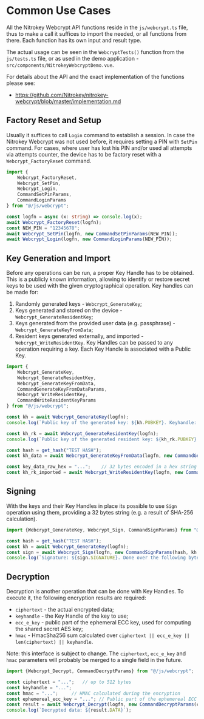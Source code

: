 # Common Use Cases

All the Nitrokey Webcrypt API functions reside in the `js/webcrypt.ts` file, thus to make a call it suffices to import the needed, or all functions from there. Each function has its own input and result type.

The actual usage can be seen in the `WebcryptTests()` function from the `js/tests.ts` file, or as used in the demo application - `src/components/NitrokeyWebcryptDemo.vue`.

For details about the API and the exact implementation of the functions please see:
- https://github.com/Nitrokey/nitrokey-webcrypt/blob/master/implementation.md

## Factory Reset and Setup
Usually it suffices to call `Login` command to establish a session. In case the Nitrokey Webcrypt was not used before, it requires setting a PIN with `SetPin` command. For cases, where user has lost his PIN and/or used all attempts via attempts counter, the device has to be factory reset with a `Webcrypt_FactoryReset` command.
```typescript
import {
    Webcrypt_FactoryReset,
    Webcrypt_SetPin,
    Webcrypt_Login,
    CommandSetPinParams,
    CommandLoginParams
} from "@/js/webcrypt";

const logfn = async (x: string) => console.log(x);
await Webcrypt_FactoryReset(logfn);
const NEW_PIN = "12345678";
await Webcrypt_SetPin(logfn, new CommandSetPinParams(NEW_PIN));
await Webcrypt_Login(logfn, new CommandLoginParams(NEW_PIN));
```

## Key Generation and Import

Before any operations can be run, a proper Key Handle has to be obtained. This is a publicly known information, allowing to identify or restore secret keys to be used with the given cryptographical operation. Key handles can be made for:
1. Randomly generated keys - `Webcrypt_GenerateKey`;
2. Keys generated and stored on the device - `Webcrypt_GenerateResidentKey`;
3. Keys generated from the provided user data (e.g. passphrase) - `Webcrypt_GenerateKeyFromData`;
4. Resident keys generated externally, and imported - `Webcrypt_WriteResidentKey`.
Key Handles can be passed to any operation requiring a key. Each Key Handle is associated with a Public Key.

```typescript
import {
    Webcrypt_GenerateKey,
    Webcrypt_GenerateResidentKey,
    Webcrypt_GenerateKeyFromData,
    CommandGenerateKeyFromDataParams,
    Webcrypt_WriteResidentKey,
    CommandWriteResidentKeyParams
} from "@/js/webcrypt";

const kh = await Webcrypt_GenerateKey(logfn);
console.log(`Public key of the generated key: ${kh.PUBKEY}. Keyhandle: ${kh.KEYHANDLE}.`);

const kh_rk = await Webcrypt_GenerateResidentKey(logfn);
console.log(`Public key of the generated resident key: ${kh_rk.PUBKEY}. Keyhandle: ${kh_rk.KEYHANDLE}.`);

const hash = get_hash("TEST HASH");
const kh_data = await Webcrypt_GenerateKeyFromData(logfn, new CommandGenerateKeyFromDataParams(hash));

const key_data_raw_hex = "...";    // 32 bytes encoded in a hex string
const kh_rk_imported = await Webcrypt_WriteResidentKey(logfn, new CommandWriteResidentKeyParams(key_data_raw_hex));
```


## Signing
With the keys and their Key Handles in place its possible to use `Sign` operation using them, providing a 32 bytes string (e.g. a result of SHA-256 calculation).

```typescript
import {Webcrypt_GenerateKey, Webcrypt_Sign, CommandSignParams} from "@/js/webcrypt";

const hash = get_hash("TEST HASH");
const kh = await Webcrypt_GenerateKey(logfn);
const sign = await Webcrypt_Sign(logfn, new CommandSignParams(hash, kh.KEYHANDLE));
console.log(`Signature: ${sign.SIGNATURE}. Done over the following bytes: ${sign.INHASH}.`);
```

## Decryption

Decryption is another operation that can be done with Key Handles. To execute it, the following encryption results are required:
- `ciphertext` - the actual encrypted data;
- `keyhandle` - the Key Handle of the key to use;
- `ecc_e_key` - public part of the ephemeral ECC key, used for computing the shared secret AES key;
- `hmac` - HmacSha256 sum calculated over `ciphertext || ecc_e_key || len(ciphertext) || keyhandle`.

Note: this interface is subject to change. The `ciphertext`, `ecc_e_key` and `hmac` parameters will probably be merged to a single field in the future.

```typescript
import {Webcrypt_Decrypt, CommandDecryptParams} from "@/js/webcrypt";

const ciphertext = "...";   // up to 512 bytes
const keyhandle = "...";
const hmac = "...";     // HMAC calculated during the encryption
const ephemereal_ecc_key = "..."; // Public part of the ephemereal ECC key used during the encryption for ECDH
const result = await Webcrypt_Decrypt(logfn, new CommandDecryptParams(ciphertext, keyhandle, hmac, ephemereal_ecc_key));
console.log(`Decrypted data: ${result.DATA}`);
```
